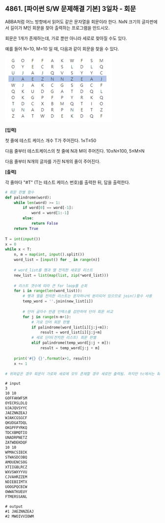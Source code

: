 ## 4861. [파이썬 S/W 문제해결 기본] 3일차 - 회문

ABBA처럼 어느 방향에서 읽어도 같은 문자열을 회문이라 한다. NxN 크기의 글자판에서 길이가 M인 회문을 찾아 출력하는 프로그램을 만드시오.

회문은 1개가 존재하는데, 가로 뿐만 아니라 세로로 찾아질 수도 있다.


예를 들어 N=10, M=10 일 때, 다음과 같이 회문을 찾을 수 있다.


![image-20210218093618093](D2.assets/image-20210218093618093.png)



**[입력]**

첫 줄에 테스트 케이스 개수 T가 주어진다. 1≤T≤50

다음 줄부터 테스트케이스의 첫 줄에 N과 M이 주어진다. 10≤N≤100, 5≤M≤N

다음 줄부터 N개의 글자를 가진 N개의 줄이 주어진다.

 

**[출력]**

각 줄마다 "#T" (T는 테스트 케이스 번호)를 출력한 뒤, 답을 출력한다.

```python
# 회문 판별 함수
def palindrome(word):
    while len(word) >= 1:
        if word[0] == word[-1]:
            word = word[1:-1]
        else:
            return False
    return True

T = int(input())
x = 0
while x < T:
    n, m = map(int, input().split())
    word_list = [input() for _ in range(n)]

    # word_list를 행과 열 전치한 새로운 리스트
    new_list = list(map(list, zip(*word_list)))

    # 리스트 갯수에 따라 큰 for loop를 순회
    for i in range(len(word_list)):
        # 행과 열을 전치한 리스트는 문자하나씩 분리되어 있으므로 join()함수 사용
        temp_word = ''.join(new_list[i])

        # 단어 글자수 만큼 인덱스를 감안하여 단어 회문 비교
        for j in range(n-m+1):
            # 가로 단어 회문 판별
            if palindrome(word_list[i][j:j+m]):
                result = word_list[i][j:j+m]
            # 세로 단어(전치한 리스트) 회문 판별
            elif palindrome(temp_word[j:j + m]):
                result = temp_word[j:j + m]

    print('#{} {}'.format(x+1, result))
    x += 1
    
# 위와같은 경우 회문이 가로와 세로에 모두 존재할 경우 세로만 출력됨. 하지만 tc에서는 회문은 하나만 포함하고 있어 보임
```

```
# input
3
10 10
GOFFAKWFSM
OYECRSLDLQ
UJAJQVSYYC
JAEZNNZEAJ
WJAKCGSGCF
QKUDGATDQL
OKGPFPYRKQ
TDCXBMQTIO
UNADRPNETZ
ZATWDEKDQF
10 10
WPMACSIBIK
STWASDCOBQ
AMOUENCSOG
XTIIGBLRCZ
WXVSWXYYVU
CJVAHRZZEM
NDIEBIIMTX
UOOGPQCBIW
OWWATKUEUY
FTMERSSANL

# output
#1 JAEZNNZEAJ
#2 MWOIVVIOWM
```

